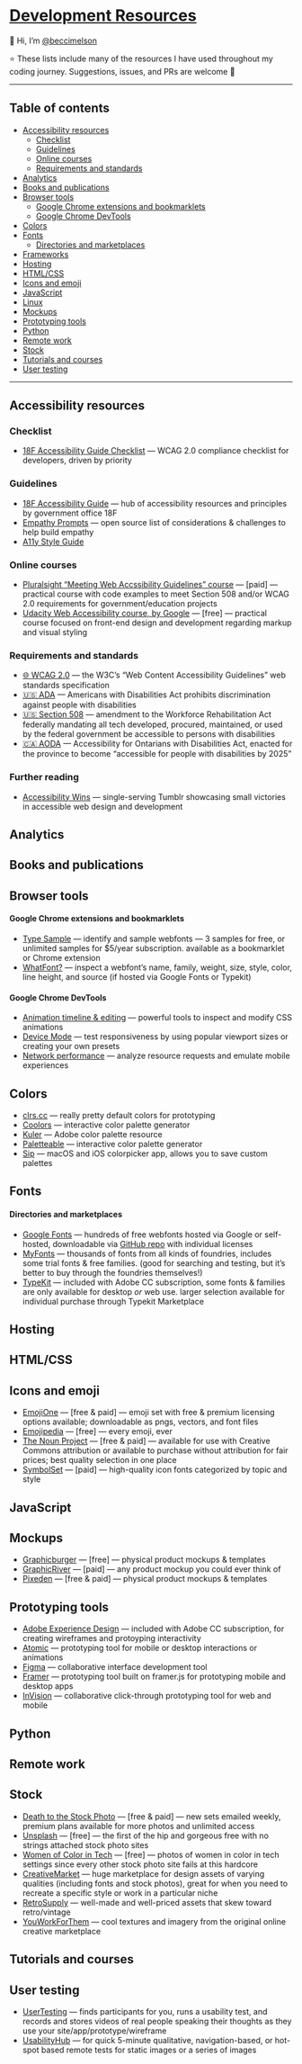 # [Development Resources](http://devresources.info)

👋 Hi, I’m [@beccimelson](http://twitter.com/beccimelson)

⭐️ These lists include many of the resources I have used throughout my coding journey. Suggestions, issues, and PRs are welcome 💖

---

## Table of contents
* [Accessibility resources](#accessibility-resources)
  * [Checklist](#checklist)
  * [Guidelines](#guidelines)
  * [Online courses](#online-courses)
  * [Requirements and standards](#requirements-and-standards)
* [Analytics](#analytics)
* [Books and publications](#books-and-publications)
* [Browser tools](#browser-tools)
  * [Google Chrome extensions and bookmarklets](#google-chrome-extensions-and-bookmarklets)
  * [Google Chrome DevTools](#google-chrome-devtools)
* [Colors](#colors)
* [Fonts](#fonts)
  * [Directories and marketplaces](#directories-and-marketplaces)
* [Frameworks](#frameworks)
* [Hosting](#hosting)
* [HTML/CSS](#html-/-css)
* [Icons and emoji](#icons-and-emoji)
* [JavaScript](#javascript)
* [Linux](#linux)
* [Mockups](#mockups)
* [Prototyping tools](#prototyping-tools)
* [Python](#python)
* [Remote work](#remote-work)
* [Stock](#stock)
* [Tutorials and courses](#tutorials-and-courses)
* [User testing](#user-testing)

---

## Accessibility resources
### Checklist
- [18F Accessibility Guide Checklist](https://accessibility.18f.gov/checklist/) — WCAG 2.0 compliance checklist for developers, driven by priority

### Guidelines
- [18F Accessibility Guide](https://accessibility.18f.gov/) — hub of accessibility resources and principles by government office 18F
- [Empathy Prompts](https://empathyprompts.net/) — open source list of considerations & challenges to help build empathy
- [A11y Style Guide](http://a11y-style-guide.com/style-guide/)

### Online courses
- [Pluralsight “Meeting Web Accssibility Guidelines” course](https://www.pluralsight.com/courses/web-accessibility-meeting-guidelines) — [paid] — practical course with code examples to meet Section 508 and/or WCAG 2.0 requirements for government/education projects
- [Udacity Web Accessibility course, by Google](https://www.udacity.com/course/web-accessibility--ud891) — [free] — practical course focused on front-end design and development regarding markup and visual styling

### Requirements and standards
- [🌐 WCAG 2.0](https://www.w3.org/TR/WCAG20/) — the W3C’s “Web Content Accessibility Guidelines” web standards specification
- [🇺🇸 ADA](https://www.ada.gov/) — Americans with Disabilities Act prohibits discrimination against people with disabilities
- [🇺🇸 Section 508](https://www.section508.gov/) — amendment to the Workforce Rehabilitation Act federally mandating all tech developed, procured, maintained, or used by the federal government be accessible to persons with disabilities
- [🇨🇦 AODA](https://www.ontario.ca/laws/regulation/110191) — Accessibility for Ontarians with Disabilities Act, enacted for the province to become “accessible for people with disabilities by 2025”

### Further reading
- [Accessibility Wins](https://a11ywins.tumblr.com/) — single-serving Tumblr showcasing small victories in accessible web design and development



## Analytics



## Books and publications



## Browser tools
#### Google Chrome extensions and bookmarklets
* [Type Sample](http://www.typesample.com/) — identify and sample webfonts — 3 samples for free, or unlimited samples for $5/year subscription. available as a bookmarklet or Chrome extension
* [WhatFont?](https://chrome.google.com/webstore/detail/whatfont/jabopobgcpjmedljpbcaablpmlmfcogm?hl=en) — inspect a webfont’s name, family, weight, size, style, color, line height, and source (if hosted via Google Fonts or Typekit)

#### Google Chrome DevTools
* [Animation timeline & editing](https://developers.google.com/web/tools/chrome-devtools/inspect-styles/animations) — powerful tools to inspect and modify CSS animations
* [Device Mode](https://developers.google.com/web/tools/chrome-devtools/device-mode/emulate-mobile-viewports) — test responsiveness by using popular viewport sizes or creating your own presets
* [Network performance](https://developers.google.com/web/tools/chrome-devtools/network-performance/) — analyze resource requests and emulate mobile experiences



## Colors
* [clrs.cc](http://clrs.cc/) — really pretty default colors for prototyping
* [Coolors](https://coolors.co/app) — interactive color palette generator
* [Kuler](https://color.adobe.com/create/color-wheel/) — Adobe color palette resource
* [Paletteable](http://www.palettable.io/) — interactive color palette generator
* [Sip](http://sipapp.io/) — macOS and iOS colorpicker app, allows you to save custom palettes



## Fonts
#### Directories and marketplaces

* [Google Fonts](https://fonts.google.com/) — hundreds of free webfonts hosted via Google or self-hosted, downloadable via [GitHub repo](https://github.com/google/fonts) with individual licenses
* [MyFonts](http://myfonts.com) — thousands of fonts from all kinds of foundries, includes some trial fonts & free families. (good for searching and testing, but it’s better to buy through the foundries themselves!)
* [TypeKit](https://typekit.com/) — included with Adobe CC subscription, some fonts & families are only available for desktop _or_ web use. larger selection available for individual purchase through Typekit Marketplace



## Hosting



## HTML/CSS



## Icons and emoji
* [EmojiOne](https://www.emojione.com/developers/) — [free & paid] — emoji set with free & premium licensing options available; downloadable as pngs, vectors, and font files
* [Emojipedia](https://emojipedia.org/apple/) — [free] — every emoji, ever
* [The Noun Project](https://thenounproject.com/) — [free & paid] — available for use with Creative Commons attribution or available to purchase without attribution for fair prices; best quality selection in one place
* [SymbolSet](https://symbolset.com/) — [paid] — high-quality icon fonts categorized by topic and style



## JavaScript



## Mockups
* [Graphicburger](http://graphicburger.com/mock-ups/) — [free] — physical product mockups & templates
* [GraphicRiver](https://graphicriver.net/) — [paid] — any product mockup you could ever think of
* [Pixeden](http://www.pixeden.com) — [free & paid] — physical product mockups & templates



## Prototyping tools
- [Adobe Experience Design](http://www.adobe.com/products/experience-design.html) — included with Adobe CC subscription, for creating wireframes and protoyping interactivity
- [Atomic](https://atomic.io) — prototyping tool for mobile or desktop interactions or animations
- [Figma](https://glitch.com) — collaborative interface development tool
- [Framer](https://framerjs.com) — prototyping tool built on framer.js for prototyping mobile and desktop apps
- [InVision](https://www.invisionapp.com/) — collaborative click-through prototyping tool for web and mobile



## Python



## Remote work



## Stock
* [Death to the Stock Photo](http://deathtothestockphoto.com/) — [free & paid] — new sets emailed weekly, premium plans available for more photos and unlimited access
* [Unsplash](https://unsplash.com/) — [free] — the first of the hip and gorgeous free with no strings attached stock photo sites
* [Women of Color in Tech](https://www.flickr.com/photos/wocintechchat/albums) — [free] — photos of women in color in tech settings since every other stock photo site fails at this hardcore
* [CreativeMarket](https://creativemarket.com/) — huge marketplace for design assets of varying qualities (including fonts and stock photos), great for when you need to recreate a specific style or work in a particular niche
* [RetroSupply](https://www.retrosupply.co/) — well-made and well-priced assets that skew toward retro/vintage
* [YouWorkForThem](https://www.youworkforthem.com/graphics/) — cool textures and imagery from the original online creative marketplace



## Tutorials and courses



## User testing
* [UserTesting](http://usertesting.com) — finds participants for you, runs a usability test, and records and stores videos of real people speaking their thoughts as they use your site/app/prototype/wireframe
* [UsabilityHub](http://usabilityhub.com) — for quick 5-minute qualitative, navigation-based, or hot-spot based remote tests for static images or a series of images
